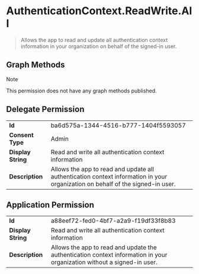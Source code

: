 # AuthenticationContext.ReadWrite.All

> Allows the app to read and update all authentication context information in your organization on behalf of the signed-in user.
## Graph Methods

> [!NOTE]
> This permission does not have any graph methods published.

## Delegate Permission
|||
|-|-|
|**Id**|ba6d575a-1344-4516-b777-1404f5593057|
|**Consent Type**|Admin|
|**Display String**|Read and write all authentication context information|
|**Description**|Allows the app to read and update all authentication context information in your organization on behalf of the signed-in user.|
## Application Permission
|||
|-|-|
|**Id**|a88eef72-fed0-4bf7-a2a9-f19df33f8b83|
|**Display String**|Read and write all authentication context information|
|**Description**|Allows the app to read and update the authentication context information in your organization without a signed-in user.|
